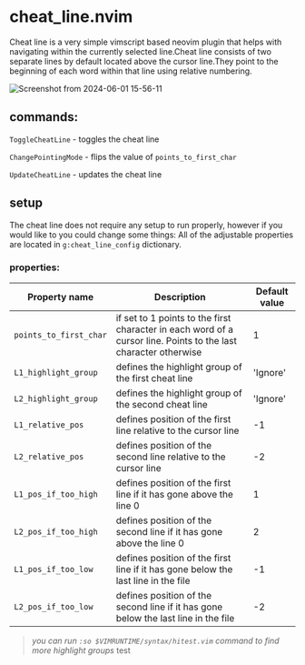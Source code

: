 # cheat_line.nvim

Cheat line is a very simple vimscript based neovim plugin that helps with navigating within the currently 
selected line.Cheat line consists of two separate lines by default located above the cursor line.They 
point to the beginning of each word within that line using relative numbering.

![Screenshot from 2024-06-01 15-56-11](https://github.com/Vlazum/cheat_line.nvim/assets/121399271/ab674ef0-7e8e-4915-b3c2-d6e789d89a13)


## commands:

`ToggleCheatLine`      - toggles the cheat line

`ChangePointingMode`   - flips the value of `points_to_first_char`

`UpdateCheatLine`      - updates the cheat line

## setup
The cheat line does not require any setup to run properly, however if you would like to you could change some things:
All of the adjustable properties are located in `g:cheat_line_config` dictionary.

### properties:

| Property name          | Description                                                                                                     | Default value |                              
| ---------------------- | --------------------------------------------------------------------------------------------------------------- | ------------- |
| `points_to_first_char` | if set to 1 points to the first character in each word of a cursor line. Points to the last character otherwise | 1             |
| `L1_highlight_group`   | defines the highlight group of the first cheat line                                                             | 'Ignore'      |
| `L2_highlight_group`   | defines the highlight group of the second cheat line                                                            | 'Ignore'      |
| `L1_relative_pos`      | defines position of the first line relative to the cursor line                                                  | -1            |
| `L2_relative_pos`      | defines position of the second line relative to the cursor line                                                 | -2            |
| `L1_pos_if_too_high`    | defines position of the first line if it has gone above the line 0                                             | 1             |
| `L2_pos_if_too_high`    | defines position of the second line if it has gone above the line 0                                            | 2             |        
| `L1_pos_if_too_low`     | defines position of the first line if it has gone below the last line in the file                              | -1            |
| `L2_pos_if_too_low`     | defines position of the second line if it has gone below the last line in the file                             | -2            |
> *you can run `:so $VIMRUNTIME/syntax/hitest.vim` command to find more highlight groups*
test
